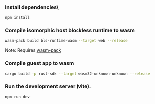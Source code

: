 
### Install dependencies\

```sh
npm install
```

### Compile isomorphic host blockless runtime to wasm

```sh
wasm-pack build bls-runtime-wasm --target web --release
```

Note: Requires [wasm-pack]()

### Compile guest app to wasm

```sh
cargo build -p rust-sdk --target wasm32-unknown-unknown --release
```

### Run the development server (vite).

```sh
npm run dev
```
